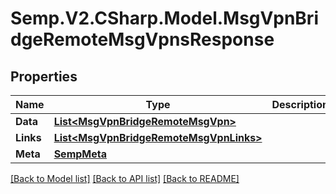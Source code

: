 # Semp.V2.CSharp.Model.MsgVpnBridgeRemoteMsgVpnsResponse
## Properties

Name | Type | Description | Notes
------------ | ------------- | ------------- | -------------
**Data** | [**List&lt;MsgVpnBridgeRemoteMsgVpn&gt;**](MsgVpnBridgeRemoteMsgVpn.md) |  | [optional] 
**Links** | [**List&lt;MsgVpnBridgeRemoteMsgVpnLinks&gt;**](MsgVpnBridgeRemoteMsgVpnLinks.md) |  | [optional] 
**Meta** | [**SempMeta**](SempMeta.md) |  | 

[[Back to Model list]](../README.md#documentation-for-models) [[Back to API list]](../README.md#documentation-for-api-endpoints) [[Back to README]](../README.md)

